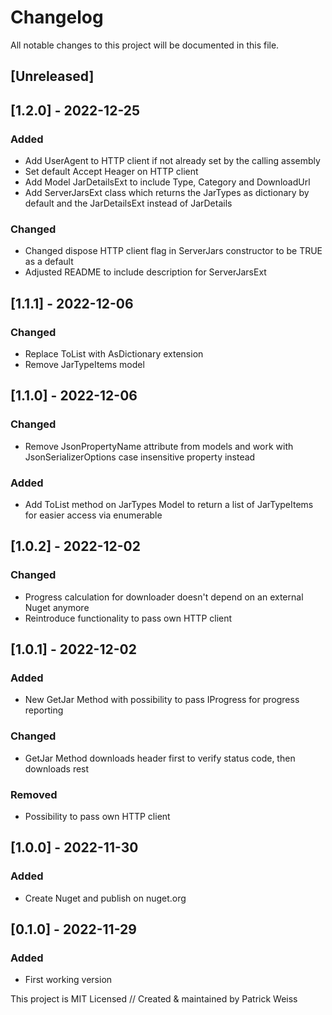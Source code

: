 # Changelog
All notable changes to this project will be documented in this file.

## [Unreleased]


## [1.2.0] - 2022-12-25
### Added
- Add UserAgent to HTTP client if not already set by the calling assembly
- Set default Accept Heager on HTTP client
- Add Model JarDetailsExt to include Type, Category and DownloadUrl
- Add ServerJarsExt class which returns the JarTypes as dictionary by default and the JarDetailsExt instead of JarDetails

### Changed
- Changed dispose HTTP client flag in ServerJars constructor to be TRUE as a default
- Adjusted README to include description for ServerJarsExt


## [1.1.1] - 2022-12-06
### Changed
- Replace ToList with AsDictionary extension
- Remove JarTypeItems model


## [1.1.0] - 2022-12-06
### Changed
- Remove JsonPropertyName attribute from models and work with JsonSerializerOptions case insensitive property instead

### Added
- Add ToList method on JarTypes Model to return a list of JarTypeItems for easier access via enumerable


## [1.0.2] - 2022-12-02
### Changed
- Progress calculation for downloader doesn't depend on an external Nuget anymore
- Reintroduce functionality to pass own HTTP client


## [1.0.1] - 2022-12-02
### Added
- New GetJar Method with possibility to pass IProgress for progress reporting

### Changed
- GetJar Method downloads header first to verify status code, then downloads rest

### Removed
- Possibility to pass own HTTP client


## [1.0.0] - 2022-11-30
### Added
- Create Nuget and publish on nuget.org


## [0.1.0] - 2022-11-29
### Added
- First working version



This project is MIT Licensed // Created & maintained by Patrick Weiss